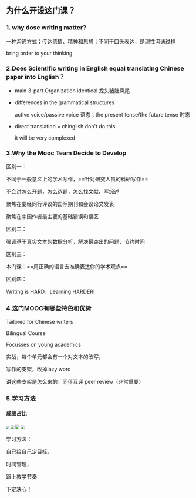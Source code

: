 ## 为什么开设这门课？

### 1. why dose writing matter?

一种沟通方式；传达感情、精神和思想；不同于口头表达，是理性沟通过程

bring order to your thinking

### 2.Does Scientific writing in English equal translating Chinese paper into English？

- main 3-part Organization identical 龙头猪肚凤尾

- differences in the grammatical structures

  active voice/passive voice  语态；the present tense/the future tense 时态

- direct translation = chinglish   don't do this

  it will be very complexed 

### 3.Why the Mooc Team Decide to Develop 

区别一：

不同于一般意义上的学术写作，==针对研究人员的科研写作==

不会讲怎么开题，怎么选题，怎么找文献、写综述

聚焦在要经同行评议的国际期刊和会议论文发表

聚焦在中国作者最主要的基础错误和误区

区别二：

强调基于真实文本的数据分析，解决最突出的问题，节约时间

区别三：

本门课：==用正确的语言去准确表达你的学术观点==

区别四：

Writing is HARD，Learning HARDER!

### 4.这门MOOC有哪些特色和优势

Tailored for Chinese writers

Bilingual Course

Focusses on young academics



实战，每个单元都会有一个对文本的改写，

写作的支架，改掉lazy word

讲这些支架是怎么来的，同伴互评 peer review（非常重要）



### 5.学习方法

#### 成绩占比

<img src="E:\研究生\研一\上半学年\基础学术论文写作\图片\课程讨论.PNG" style="zoom:50%;" />

<img src="E:\研究生\研一\上半学年\基础学术论文写作\图片\模块测验.PNG" style="zoom:60%;" />

<img src="E:\研究生\研一\上半学年\基础学术论文写作\图片\模块测验.PNG" style="zoom:67%;" />

<img src="E:\研究生\研一\上半学年\基础学术论文写作\图片\期末考试.PNG" style="zoom:60%;" />

学习方法：

自己给自己定目标，

时间管理，

跟上教学节奏

下定决心！





